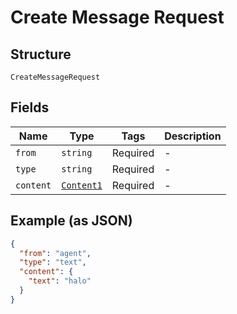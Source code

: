 
# Create Message Request

## Structure

`CreateMessageRequest`

## Fields

| Name | Type | Tags | Description |
|  --- | --- | --- | --- |
| `from` | `string` | Required | - |
| `type` | `string` | Required | - |
| `content` | [`Content1`](../../doc/models/content-1.md) | Required | - |

## Example (as JSON)

```json
{
  "from": "agent",
  "type": "text",
  "content": {
    "text": "halo"
  }
}
```

